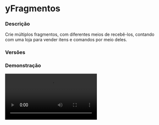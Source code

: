 # yFragmentos
<secondary-label ref="utility"/>

### Descrição
Crie múltiplos fragmentos, com diferentes meios de recebê-los, contando com uma loja para vender itens e comandos por meio deles.

### Versões
<secondary-label ref="1.8"/>
<secondary-label ref="1.9"/>
<secondary-label ref="1.10"/>
<secondary-label ref="1.11"/>
<secondary-label ref="1.12"/>
<secondary-label ref="1.13"/>
<secondary-label ref="1.14"/>
<secondary-label ref="1.15"/>
<secondary-label ref="1.16"/>
<secondary-label ref="1.17"/>
<secondary-label ref="1.18"/>
<secondary-label ref="1.19"/>
<secondary-label ref="1.20"/>
<secondary-label ref="1.21"/>

### Demonstração
<video src="//www.youtube.com/watch?v=GsjVFikKmB8"/>


<chapter title="Comandos" id="commands" collapsible="true">
<code-block lang="plain text">/fragmentos - Abrir o menu da loja.
/fragmentos give - Dar x fragmentos de x tipo para x jogador.
/fragmentos reload - Recarregar as configurações</code-block>
</chapter>

<chapter title="Permissões" id="permissions" collapsible="true">
<code-block lang="plain text">yfragmentos.usar - Permissão para o /fragmentos
yfragmentos.give - Permissão para o /fragmentos give
yfragmentos.reload - Permissão para o /fragmentos reload</code-block>
</chapter>



## Erros comuns
<primary-label ref="errors"/>

Antes de configurar o plugin, revise os pontos listados aqui para evitar problemas frequentes durante a configuração.

<seealso style="cards">
    <category ref="wrs">
        <a href="yplugins.md"></a>        <a href="https://ystoreplugins.com.br/plugins/detalhes/25-yFragmentos">Site do plugin yFragmentos</a>
    </category>
</seealso>